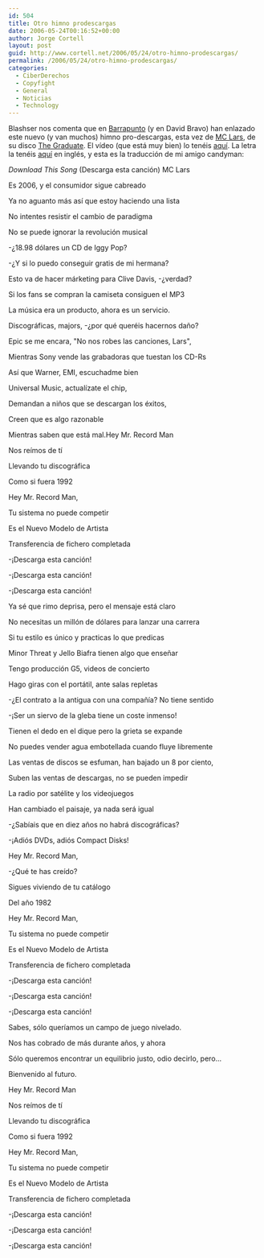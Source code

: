 ```yaml
---
id: 504
title: Otro himno prodescargas
date: 2006-05-24T00:16:52+00:00
author: Jorge Cortell
layout: post
guid: http://www.cortell.net/2006/05/24/otro-himno-prodescargas/
permalink: /2006/05/24/otro-himno-prodescargas/
categories:
  - CiberDerechos
  - Copyfight
  - General
  - Noticias
  - Technology
---
```

Blashser nos comenta que en <a target="_blank" title="MC Lars en Barrapunto" href="http://barrapunto.com/article.pl?sid=06/05/19/1032235">Barrapunto</a> (y en David Bravo) han enlazado este nuevo (y van muchos) himno pro-descargas, esta vez de <a title="MC Lars" target="_blank" href="http://www.purevolume.com/mclars">MC Lars</a>, de su disco <a title="The Graduate" target="_blank" href="http://thepiratebay.org/details.php?id=3457220">The Graduate</a>. El ví­deo (que está muy bien) lo tenéis <a target="_blank" title="Ví­deo MC Lars" href="http://youtube.com/watch?v=jN_OkhHNpak&search=download%20this%20song">aquí­</a>. La letra la tenéis <a title="Download this song lyrics" target="_blank" href="http://www.moron.nl/lyrics.php?id=86710&artist=MC%20Lars">aquí­</a> en inglés, y esta es la traducción de mi amigo candyman:

_Download This Song_ (Descarga esta canción) MC Lars

Es 2006, y el consumidor sigue cabreado
  
Ya no aguanto más así­ que estoy haciendo una lista
  
No intentes resistir el cambio de paradigma
  
No se puede ignorar la revolución musical
  
-¿18.98 dólares un CD de Iggy Pop?
  
-¿Y si lo puedo conseguir gratis de mi hermana?
  
Esto va de hacer márketing para Clive Davis, -¿verdad?
  
Si los fans se compran la camiseta consiguen el MP3
  
La música era un producto, ahora es un servicio.
  
Discográficas, majors, -¿por qué queréis hacernos daño?
  
Epic se me encara, "No nos robes las canciones, Lars",
  
Mientras Sony vende las grabadoras que tuestan los CD-Rs
  
Así­ que Warner, EMI, escuchadme bien
  
Universal Music, actualí­zate el chip,
  
Demandan a niños que se descargan los éxitos,
  
Creen que es algo razonable
  
Mientras saben que está mal.Hey Mr. Record Man
  
Nos reí­mos de tí­
  
Llevando tu discográfica
  
Como si fuera 1992
  
Hey Mr. Record Man,
  
Tu sistema no puede competir
  
Es el Nuevo Modelo de Artista
  
Transferencia de fichero completada
  
-¡Descarga esta canción!
  
-¡Descarga esta canción!
  
-¡Descarga esta canción!

Ya sé que rimo deprisa, pero el mensaje está claro
  
No necesitas un millón de dólares para lanzar una carrera
  
Si tu estilo es único y practicas lo que predicas
  
Minor Threat y Jello Biafra tienen algo que enseñar
  
Tengo producción G5, videos de concierto
  
Hago giras con el portátil, ante salas repletas
  
-¿El contrato a la antigua con una compañí­a? No tiene sentido
  
-¡Ser un siervo de la gleba tiene un coste inmenso!
  
Tienen el dedo en el dique pero la grieta se expande
  
No puedes vender agua embotellada cuando fluye libremente
  
Las ventas de discos se esfuman, han bajado un 8 por ciento,
  
Suben las ventas de descargas, no se pueden impedir
  
La radio por satélite y los videojuegos
  
Han cambiado el paisaje, ya nada será igual
  
-¿Sabí­ais que en diez años no habrá discográficas?
  
-¡Adiós DVDs, adiós Compact Disks!

Hey Mr. Record Man,
  
-¿Qué te has creí­do?
  
Sigues viviendo de tu catálogo
  
Del año 1982
  
Hey Mr. Record Man,
  
Tu sistema no puede competir
  
Es el Nuevo Modelo de Artista
  
Transferencia de fichero completada
  
-¡Descarga esta canción!
  
-¡Descarga esta canción!
  
-¡Descarga esta canción!

Sabes, sólo querí­amos un campo de juego nivelado.
  
Nos has cobrado de más durante años, y ahora
  
Sólo queremos encontrar un equilibrio justo, odio decirlo, pero...
  
Bienvenido al futuro.

Hey Mr. Record Man
  
Nos reí­mos de tí­
  
Llevando tu discográfica
  
Como si fuera 1992
  
Hey Mr. Record Man,
  
Tu sistema no puede competir
  
Es el Nuevo Modelo de Artista
  
Transferencia de fichero completada
  
-¡Descarga esta canción!
  
-¡Descarga esta canción!
  
-¡Descarga esta canción!
